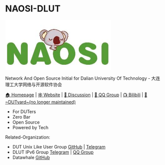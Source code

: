 # NAOSI-DLUT

![logo](https://github.com/NAOSI-DLUT/.github/blob/main/profile/logo.jpg)

Network And Open Source Initial for Dalian University Of Technology - 大连理工大学网络与开源软件协会

[🏠 Homepage](https://github.com/NAOSI-DLUT) | [🕸 Website](https://naosi-dlut.github.io) | [💬 Discussion](https://github.com/orgs/NAOSI-DLUT/discussions) | [🐧 QQ Group](https://qm.qq.com/cgi-bin/qm/qr?k=J0hMhKy0VxKmk1AP9-DS7kAB2u6O7GrG&authKey=OHbVsyvjbII2a8TUJACgFdvcvLdm14g91IrlyvC3gjvK6ZEruLUZYzNdHHzLaaRU&noverify=0) | [📺 Bilibili](https://space.bilibili.com/1058346981) | [💬 ~DUTyard~(no longer maintained)](https://dutyard.com) 

* For DUTers
* Zero Bar
* Open Source
* Powered by Tech

Related-Organization:

* DUT Unix Like User Group [GitHub](https://github.com/DUT-Unix-Like-Group) | [Telegram](https://t.me/+k068VgMwtUowMjdl)
* DLUT IPv6 Group [Telegram](https://t.me/joinchat/phhKpJ9bk584NmU1) | [QQ Group](https://jq.qq.com/?_wv=1027&k=UFubgs5E)
* Datawhale [GitHub](https://github.com/datawhalechina)
